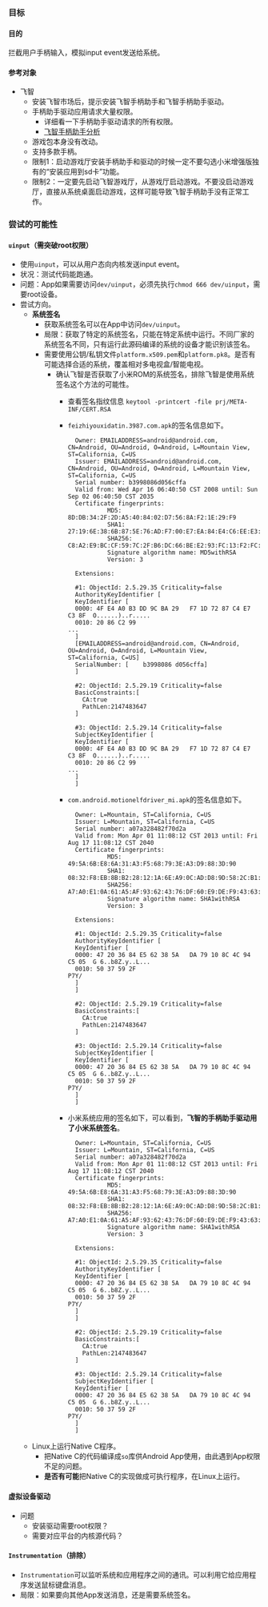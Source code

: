 ### 目标
#### 目的

拦截用户手柄输入，模拟input event发送给系统。

#### 参考对象

* 飞智
  * 安装飞智市场后，提示安装飞智手柄助手和飞智手柄助手驱动。
  * 手柄助手驱动应用请求大量权限。
    * 详细看一下手柄助手驱动请求的所有权限。
    * [飞智手柄助手分析](https://github.com/loveisbug/lettuce/blob/master/wiki/android/uinput/feizhidriver.md)
  * 游戏包本身没有改动。
  * 支持多款手柄。
  * 限制1：启动游戏厅安装手柄助手和驱动的时候一定不要勾选小米增强版独有的“安装应用到sd卡”功能。
  * 限制2：一定要先启动飞智游戏厅，从游戏厅启动游戏。不要没启动游戏厅，直接从系统桌面启动游戏，这样可能导致飞智手柄助手没有正常工作。

### 尝试的可能性
#### `uinput`（需突破root权限）

* 使用`uinput`，可以从用户态向内核发送input event。
* 状况：测试代码能跑通。
* 问题：App如果需要访问`dev/uinput`，必须先执行`chmod 666 dev/uinput`，需要root设备。
* 尝试方向。
  * **系统签名**
    * 获取系统签名可以在App中访问`dev/uinput`。
    * 局限：获取了特定的系统签名，只能在特定系统中运行。不同厂家的系统签名不同，只有运行此源码编译的系统的设备才能识别该签名。
    * 需要使用公钥/私钥文件`platform.x509.pem`和`platform.pk8`。是否有可能选择合适的系统，覆盖相对多电视盒/智能电视。
      * 确认飞智是否获取了小米ROM的系统签名，排除飞智是使用系统签名这个方法的可能性。
        * 查看签名指纹信息 `keytool -printcert -file prj/META-INF/CERT.RSA`
        * `feizhiyouxidatin.3987.com.apk`的签名信息如下。
        
                Owner: EMAILADDRESS=android@android.com, CN=Android, OU=Android, O=Android, L=Mountain View, ST=California, C=US
                Issuer: EMAILADDRESS=android@android.com, CN=Android, OU=Android, O=Android, L=Mountain View, ST=California, C=US
                Serial number: b3998086d056cffa
                Valid from: Wed Apr 16 06:40:50 CST 2008 until: Sun Sep 02 06:40:50 CST 2035
                Certificate fingerprints:
                         MD5:  8D:DB:34:2F:2D:A5:40:84:02:D7:56:8A:F2:1E:29:F9
                         SHA1: 27:19:6E:38:6B:87:5E:76:AD:F7:00:E7:EA:84:E4:C6:EE:E3:3D:FA
                         SHA256: C8:A2:E9:BC:CF:59:7C:2F:B6:DC:66:BE:E2:93:FC:13:F2:FC:47:EC:77:BC:6B:2B:0D:52:C1:1F:51:19:2A:B8
                         Signature algorithm name: MD5withRSA
                         Version: 3

                Extensions: 

                #1: ObjectId: 2.5.29.35 Criticality=false
                AuthorityKeyIdentifier [
                KeyIdentifier [
                0000: 4F E4 A0 B3 DD 9C BA 29   F7 1D 72 87 C4 E7 C3 8F  O......)..r.....
                0010: 20 86 C2 99                                         ...
                ]
                [EMAILADDRESS=android@android.com, CN=Android, OU=Android, O=Android, L=Mountain View, ST=California, C=US]
                SerialNumber: [    b3998086 d056cffa]
                ]

                #2: ObjectId: 2.5.29.19 Criticality=false
                BasicConstraints:[
                  CA:true
                  PathLen:2147483647
                ]

                #3: ObjectId: 2.5.29.14 Criticality=false
                SubjectKeyIdentifier [
                KeyIdentifier [
                0000: 4F E4 A0 B3 DD 9C BA 29   F7 1D 72 87 C4 E7 C3 8F  O......)..r.....
                0010: 20 86 C2 99                                         ...
                ]
                ]

        * `com.android.motionelfdriver_mi.apk`的签名信息如下。
        
                Owner: L=Mountain, ST=California, C=US
                Issuer: L=Mountain, ST=California, C=US
                Serial number: a07a328482f70d2a
                Valid from: Mon Apr 01 11:08:12 CST 2013 until: Fri Aug 17 11:08:12 CST 2040
                Certificate fingerprints:
                         MD5:  49:5A:6B:E8:6A:31:A3:F5:68:79:3E:A3:D9:88:3D:90
                         SHA1: 08:32:F8:EB:8B:B2:28:12:1A:6E:A9:0C:AD:D8:9D:58:2C:B1:9C:7D
                         SHA256: A7:A0:E1:0A:61:A5:AF:93:62:43:76:DF:60:E9:DE:F9:43:63:58:F5:0A:A6:17:4E:54:23:63:3B:85:6E:2B:E1
                         Signature algorithm name: SHA1withRSA
                         Version: 3

                Extensions: 

                #1: ObjectId: 2.5.29.35 Criticality=false
                AuthorityKeyIdentifier [
                KeyIdentifier [
                0000: 47 20 36 84 E5 62 38 5A   DA 79 10 8C 4C 94 C5 05  G 6..b8Z.y..L...
                0010: 50 37 59 2F                                        P7Y/
                ]
                ]

                #2: ObjectId: 2.5.29.19 Criticality=false
                BasicConstraints:[
                  CA:true
                  PathLen:2147483647
                ]

                #3: ObjectId: 2.5.29.14 Criticality=false
                SubjectKeyIdentifier [
                KeyIdentifier [
                0000: 47 20 36 84 E5 62 38 5A   DA 79 10 8C 4C 94 C5 05  G 6..b8Z.y..L...
                0010: 50 37 59 2F                                        P7Y/
                ]
                ]

        * 小米系统应用的签名如下，可以看到，**飞智的手柄助手驱动用了小米系统签名**。
        
                Owner: L=Mountain, ST=California, C=US
                Issuer: L=Mountain, ST=California, C=US
                Serial number: a07a328482f70d2a
                Valid from: Mon Apr 01 11:08:12 CST 2013 until: Fri Aug 17 11:08:12 CST 2040
                Certificate fingerprints:
                         MD5:  49:5A:6B:E8:6A:31:A3:F5:68:79:3E:A3:D9:88:3D:90
                         SHA1: 08:32:F8:EB:8B:B2:28:12:1A:6E:A9:0C:AD:D8:9D:58:2C:B1:9C:7D
                         SHA256: A7:A0:E1:0A:61:A5:AF:93:62:43:76:DF:60:E9:DE:F9:43:63:58:F5:0A:A6:17:4E:54:23:63:3B:85:6E:2B:E1
                         Signature algorithm name: SHA1withRSA
                         Version: 3

                Extensions: 

                #1: ObjectId: 2.5.29.35 Criticality=false
                AuthorityKeyIdentifier [
                KeyIdentifier [
                0000: 47 20 36 84 E5 62 38 5A   DA 79 10 8C 4C 94 C5 05  G 6..b8Z.y..L...
                0010: 50 37 59 2F                                        P7Y/
                ]
                ]

                #2: ObjectId: 2.5.29.19 Criticality=false
                BasicConstraints:[
                  CA:true
                  PathLen:2147483647
                ]

                #3: ObjectId: 2.5.29.14 Criticality=false
                SubjectKeyIdentifier [
                KeyIdentifier [
                0000: 47 20 36 84 E5 62 38 5A   DA 79 10 8C 4C 94 C5 05  G 6..b8Z.y..L...
                0010: 50 37 59 2F                                        P7Y/
                ]
                ]

  * Linux上运行Native C程序。
    * 把Native C的代码编译成`so`库供Android App使用，由此遇到App权限不足的问题。
    * **是否有可能**把Native C的实现做成可执行程序，在Linux上运行。

#### 虚拟设备驱动

* 问题
  * 安装驱动需要root权限？
  * 需要对应平台的内核源代码？

#### `Instrumentation`（排除）

* `Instrumentation`可以监听系统和应用程序之间的通讯。可以利用它给应用程序发送鼠标键盘消息。
* 局限：如果要向其他App发送消息，还是需要系统签名。